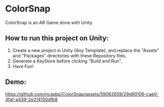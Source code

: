 # ColorSnap
ColorSnap is an AR Game done with Unity.


## How to run this project on Unity:

1. Create a new project in Unity (Any Template), and replace the "Assets" and "Packages" directories with these Repository files.
2. Generate a KeyStore before clicking "Build and Run".
3. Have Fun!

## Demo:


https://github.com/ricasbp/ColorSnap/assets/59062659/29d90106-cae0-4faf-a439-2e214150dfb8

